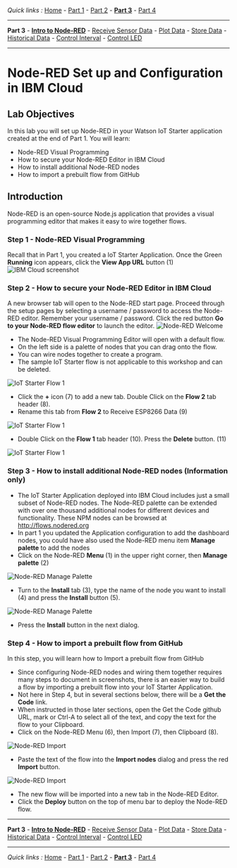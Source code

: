 *Quick links :*
[Home](/README.md) - [Part 1](../part1/README.md) - [Part 2](../part2/README.md) - [**Part 3**](../part3/README.md) - [Part 4](../part4/README.md)
***
**Part 3** - [**Intro to Node-RED**](NODERED.md) - [Receive Sensor Data](DHTDATA.md) - [Plot Data](DASHBOARD.md) - [Store Data](CLOUDANT.md) - [Historical Data](HISTORY.md) - [Control Interval](INTERVAL.md) - [Control LED](LED.md)
***

# Node-RED Set up and Configuration in IBM Cloud

## Lab Objectives

In this lab you will set up Node-RED in your Watson IoT Starter application created at the end of Part 1.  You will learn:

- Node-RED Visual Programming
- How to secure your Node-RED Editor in IBM Cloud
- How to install additional Node-RED nodes
- How to import a prebuilt flow from GitHub

## Introduction

Node-RED is an open-source
Node.js application that provides a visual programming editor that makes it easy to wire together flows.

### Step 1 - Node-RED Visual Programming

Recall that in Part 1, you created a IoT Starter Application. Once the Green **Running** icon appears, click the **View App URL** button (1)
![IBM Cloud screenshot](screenshots/ESP8266-IoTStarter.png)

### Step 2 - How to secure your Node-RED Editor in IBM Cloud

A new browser tab will open to the Node-RED start page. Proceed through the setup pages by selecting a username / password to access the Node-RED editor. Remember your username / password. Click the red button **Go to your Node-RED flow editor** to launch the editor.
![Node-RED Welcome](screenshots/Node-RED-Welcome.png)

- The Node-RED Visual Programming Editor will open with a default flow.
- On the left side is a palette of nodes that you can drag onto the flow.
- You can wire nodes together to create a program.
- The sample IoT Starter flow is not applicable to this workshop and can be deleted.

![IoT Starter Flow 1](screenshots/IoTStarter-DeleteFlow1-a.png)

- Click the **+** icon (7) to add a new tab.  Double Click on the **Flow 2** tab header (8).
- Rename this tab from **Flow 2** to Receive ESP8266 Data (9)

![IoT Starter Flow 1](screenshots/IoTStarter-DeleteFlow1-b.png)

- Double Click on the **Flow 1** tab header (10).  Press the **Delete** button. (11)

![IoT Starter Flow 1](screenshots/IoTStarter-DeleteFlow1-c.png)

### Step 3 - How to install additional Node-RED nodes (Information only)

- The IoT Starter Application deployed into IBM Cloud includes just a small subset of Node-RED nodes. The Node-RED palette can be extended with over one thousand additional nodes for different devices and functionality. These NPM nodes can be browsed at <http://flows.nodered.org>
- In part 1 you updated the Application configuration to add the dashboard nodes, you could have also used the Node-RED menu item **Manage palette** to add the nodes
- Click on the Node-RED **Menu** (1) in the upper right corner, then **Manage palette** (2)

![Node-RED Manage Palette](screenshots/Node-RED-ManagePalette-a.png)

- Turn to the **Install** tab (3), type the name of the node you want to install (4) and press the **Install** button (5).

![Node-RED Manage Palette](screenshots/Node-RED-ManagePalette-b.png)

- Press the **Install** button in the next dialog.

### Step 4 - How to import a prebuilt flow from GitHub

In this step, you will learn how to Import a prebuilt flow from GitHub

- Since configuring Node-RED nodes and wiring them together requires many steps to document in screenshots, there is an easier way to build a flow by importing a prebuilt flow into your IoT Starter Application.
- Not here in Step 4, but in several sections below, there will be a **Get the Code** link.
- When instructed in those later sections, open the Get the Code github URL, mark or Ctrl-A to select all of the text, and copy the text for the flow to your Clipboard.
- Click on the Node-RED Menu (6), then Import (7), then Clipboard (8).

![Node-RED Import](screenshots/Node-RED-Import-a.png)

- Paste the text of the flow into the **Import nodes** dialog and press the red **Import** button.

![Node-RED Import](screenshots/Node-RED-Import-b.png)

- The new flow will be imported into a new tab in the Node-RED Editor.
- Click the **Deploy** button on the top of menu bar to deploy the Node-RED flow.

***
**Part 3** - [**Intro to Node-RED**](NODERED.md) - [Receive Sensor Data](DHTDATA.md) - [Plot Data](DASHBOARD.md) - [Store Data](CLOUDANT.md) - [Historical Data](HISTORY.md) - [Control Interval](INTERVAL.md) - [Control LED](LED.md)
***
*Quick links :*
[Home](/README.md) - [Part 1](../part1/README.md) - [Part 2](../part2/README.md) - [**Part 3**](../part3/README.md) - [Part 4](../part4/README.md)
